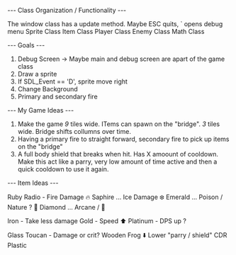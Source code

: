 --- Class Organization / Functionality ---

The window class has a update method. Maybe ESC quits, ` opens debug menu
Sprite Class
Item Class
Player Class
Enemy Class
Math Class


--- Goals ---

1. Debug Screen -> Maybe main and debug screen are apart of the game class
2. Draw a sprite
3. If SDL_Event == 'D', sprite move right
4. Change Background
5. Primary and secondary fire

--- My Game Ideas ---

1. Make the game _9_ tiles wide. ITems can spawn on the "bridge". _3_ tiles wide. Bridge shifts collumns over time.
2. Having a primary fire to straight forward, secondary fire to pick up items on the "bridge"
3. A full body shield that breaks when hit. Has X amoount of cooldown. Make this act like a parry, very low amount of time active and then a quick cooldown to use it again.

--- Item Ideas ---

Ruby Radio - Fire Damage 🔥
Saphire ... Ice Damage ❄️
Emerald ... Poison / Nature ? 🌱
Diamond ... Arcane / 🔮

Iron - Take less damage
Gold - Speed ⬆️
Platinum - DPS up ?

Glass Toucan - Damage or crit?
Wooden Frog ⬇️ Lower "parry / shield" CDR
Plastic
